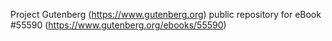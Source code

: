 Project Gutenberg (https://www.gutenberg.org) public repository for
eBook #55590 (https://www.gutenberg.org/ebooks/55590)
